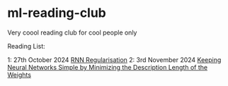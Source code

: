 # ml-reading-club
Very coool reading club for cool people only


Reading List:

1: 27th October 2024 [RNN Regularisation](https://arxiv.org/abs/1409.2329)
2: 3rd November 2024 [Keeping Neural Networks Simple by Minimizing the Description Length of the Weights](https://www.cs.toronto.edu/~hinton/absps/colt93.pdf)
